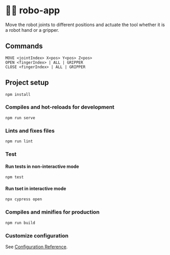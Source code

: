 # :mechanical_arm::robot: robo-app

Move the robot joints to different positions and actuate the tool whether it is a robot hand or a gripper.

## Commands

```
MOVE <jointIndex> X<pos> Y<pos> Z<pos>
OPEN <fingerIndex> | ALL | GRIPPER
CLOSE <fingerIndex> | ALL | GRIPPER
```

## Project setup

```
npm install
```

### Compiles and hot-reloads for development

```
npm run serve
```

### Lints and fixes files

```
npm run lint
```

### Test

#### Run tests in non-interactive mode

```
npm test
```

#### Run tset in interactive mode

```
npx cypress open
```

### Compiles and minifies for production

```
npm run build
```

### Customize configuration

See [Configuration Reference](https://cli.vuejs.org/config/).
